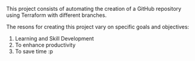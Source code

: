 This project consists of automating the creation of a GitHub repository using Terraform with different branches.

The resons for creating this project vary on specific goals and objectives:
1. Learning and Skill Development
2. To enhance productivity
3. To save time :p